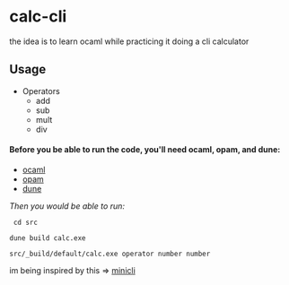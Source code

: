 # calc-cli

the idea is to learn ocaml while practicing it doing a cli calculator

## Usage

* Operators 
  * add 
  * sub 
  * mult 
  * div 

#### Before you be able to run the code, you'll need ocaml, opam, and dune:
* [ocaml](https://ocaml.org/docs/install.html)
* [opam](https://opam.ocaml.org/doc/Install.html)
* [dune](https://dune.build/install)

*Then you would be able to run:*

``` cd src```

```dune build calc.exe```

```src/_build/default/calc.exe operator number number```

im being inspired by this => [minicli](https://github.com/UnixJunkie/minicli)
